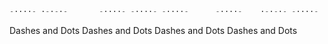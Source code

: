 ```js
-····- ·-·-·-       -····- -····- -····-      -····-    ·-·-·- -····-   -····- -····- -····-    ·-·-·- -····- ·-·-·- ·-·-·-      -····-    ·-·-·- ·-·-·-    -····- -····- -····-       -····- ·-·-·- ·-·-·- ·-·-·-       ·-·-·- ·-·-·- -····-     -····-       ·-·-·- -····-        -····-      ·-·-·- -····- -····- ·-·-·-     -····- -····- -····-    ·-·-·- ·-·-·-      -····- 
```

Dashes and Dots 
Dashes and Dots 
Dashes and Dots 
Dashes and Dots 

